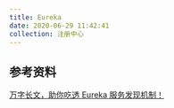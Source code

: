 ```yaml
---
title: Eureka
date: 2020-06-29 11:42:41
collection: 注册中心
---
```


## 参考资料

[万字长文，助你吃透 Eureka 服务发现机制！](https://xie.infoq.cn/article/c6139a5776e139d1b76b2e856)
